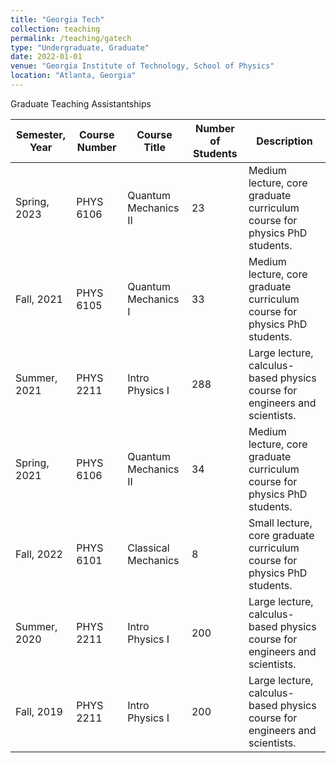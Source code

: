 ```yaml
---
title: "Georgia Tech"
collection: teaching
permalink: /teaching/gatech
type: "Undergraduate, Graduate"
date: 2022-01-01
venue: "Georgia Institute of Technology, School of Physics"
location: "Atlanta, Georgia"
---
```


Graduate Teaching Assistantships



| Semester, Year | Course Number | Course Title         | Number of Students | Description                                                                |
|----------------|---------------|----------------------|--------------------|----------------------------------------------------------------------------|
| Spring, 2023   | PHYS 6106     | Quantum Mechanics II | 23                 | Medium lecture, core graduate curriculum course for physics PhD students.  |
| Fall, 2021     | PHYS 6105     | Quantum Mechanics I  | 33                 | Medium lecture, core graduate curriculum course for physics PhD students.  |
| Summer, 2021   | PHYS 2211     | Intro Physics I      | 288                | Large lecture, calculus-based physics course for engineers and scientists. |
| Spring, 2021   | PHYS 6106     | Quantum Mechanics II | 34                 | Medium lecture, core graduate curriculum course for physics PhD students.  |
| Fall, 2022     | PHYS 6101     | Classical Mechanics  | 8                  | Small lecture, core graduate curriculum course for physics PhD students.   |
| Summer, 2020   | PHYS 2211     | Intro Physics I      | 200                | Large lecture, calculus-based physics course for engineers and scientists. |
| Fall, 2019     | PHYS 2211     | Intro Physics I      | 200                | Large lecture, calculus-based physics course for engineers and scientists. |
